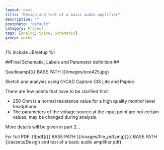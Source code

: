 ```yaml
---
layout: post
title: "Design and test of a basic audio amplifier"
description: ""
postphoto: "default"
category: Project
tags: [Analog, Spice, Schematic]
group: works
---
```

{% include JB/setup %}

##Final Schematic, Labels and Parameter definition:##

![audioamp]({{ BASE.PATH }}/images/ece425.jpg)

Sketch and analysis using OrCAD Capture CIS Lite and Pspice.  

There are few points that have to be clarified first: 
 
- 250 Ohm is a normal resistance value for a high quality monitor level headphone. 
- The parameters of the voltage source at the input point are not certain values, may be changed during analysis.
 
More details will be given in part 2...

For full PDF: [![pdf]({{ BASE.PATH }}/images/file_pdf.png)]({{ BASE.PATH }}/assets/Design and test of a basic audio amplifier.pdf) 